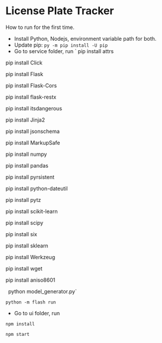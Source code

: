 # License Plate Tracker
 How to run for the first time.
- Install Python, Nodejs, environment variable path for both.
- Update pip: `py -m pip install -U pip`
- Go to service folder, run 
`
pip install attrs

pip install Click

pip install Flask

pip install Flask-Cors

pip install flask-restx

pip install itsdangerous

pip install Jinja2

pip install jsonschema

pip install MarkupSafe

pip install numpy

pip install pandas

pip install pyrsistent

pip install python-dateutil

pip install pytz

pip install scikit-learn

pip install scipy

pip install six

pip install sklearn

pip install Werkzeug

pip install wget

pip install aniso8601 

`
`python model_generator.py`

`python -m flash run` 

- Go to ui folder, run

`npm install`

`npm start`
